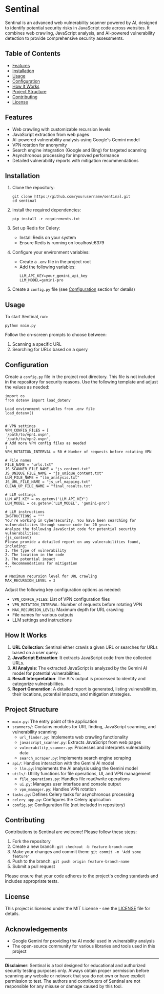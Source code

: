 # Sentinal

Sentinal is an advanced web vulnerability scanner powered by AI, designed to identify potential security risks in JavaScript code across websites. It combines web crawling, JavaScript analysis, and AI-powered vulnerability detection to provide comprehensive security assessments.

## Table of Contents

- [Features](#features)
- [Installation](#installation)
- [Usage](#usage)
- [Configuration](#configuration)
- [How It Works](#how-it-works)
- [Project Structure](#project-structure)
- [Contributing](#contributing)
- [License](#license)

## Features

- Web crawling with customizable recursion levels
- JavaScript extraction from web pages
- AI-powered vulnerability analysis using Google's Gemini model
- VPN rotation for anonymity
- Search engine integration (Google and Bing) for targeted scanning
- Asynchronous processing for improved performance
- Detailed vulnerability reports with mitigation recommendations

## Installation

1. Clone the repository:
   ```
   git clone https://github.com/yourusername/sentinal.git
   cd sentinal
   ```

2. Install the required dependencies:
   ```
   pip install -r requirements.txt
   ```

3. Set up Redis for Celery:
   - Install Redis on your system
   - Ensure Redis is running on localhost:6379

4. Configure your environment variables:
   - Create a `.env` file in the project root
   - Add the following variables:
     ```
     LLM_API_KEY=your_gemini_api_key
     LLM_MODEL=gemini-pro
     ```

5. Create a `config.py` file (see [Configuration](#configuration) section for details)

## Usage

To start Sentinal, run:
```
python main.py
```

Follow the on-screen prompts to choose between:
1. Scanning a specific URL
2. Searching for URLs based on a query

## Configuration

Create a `config.py` file in the project root directory. This file is not included in the repository for security reasons. Use the following template and adjust the values as needed:
```
import os
from dotenv import load_dotenv

Load environment variables from .env file
load_dotenv()


# VPN settings
VPN_CONFIG_FILES = [
'/path/to/vpn1.ovpn',
'/path/to/vpn2.ovpn',
# Add more VPN config files as needed
]
VPN_ROTATION_INTERVAL = 50 # Number of requests before rotating VPN

# File names
FILE_NAME = "urls.txt"
JS_SCANNER_FILE_NAME = "js_content.txt"
JS_UNIQUE_FILE_NAME = "js_unique_content.txt"
LLM_FILE_NAME = "llm_analysis.txt"
JS_URL_FILE_NAME = "js_url_mapping.txt"
CLEAN_UP_FILE_NAME = "final_results.txt"

# LLM settings
LLM_API_KEY = os.getenv('LLM_API_KEY')
LLM_MODEL = os.getenv('LLM_MODEL', 'gemini-pro')

# LLM instructions
INSTRUCTIONS = """
You're working in Cybersecurity. You have been searching for vulnerabilities through source code for 20 years.
Analyze the following JavaScript code for potential security vulnerabilities:
{js_content}
Please provide a detailed report on any vulnerabilities found, including:
1. The type of vulnerability
2. The location in the code
3. The potential impact
4. Recommendations for mitigation
"""

# Maximum recursion level for URL crawling
MAX_RECURSION_LEVEL = 3
```


Adjust the following key configuration options as needed:
- `VPN_CONFIG_FILES`: List of VPN configuration files
- `VPN_ROTATION_INTERVAL`: Number of requests before rotating VPN
- `MAX_RECURSION_LEVEL`: Maximum depth for URL crawling
- File names for various outputs
- LLM settings and instructions

## How It Works

1. **URL Collection**: Sentinal either crawls a given URL or searches for URLs based on a user query.
2. **JavaScript Extraction**: It extracts JavaScript code from the collected URLs.
3. **AI Analysis**: The extracted JavaScript is analyzed by the Gemini AI model for potential vulnerabilities.
4. **Result Interpretation**: The AI's output is processed to identify and categorize vulnerabilities.
5. **Report Generation**: A detailed report is generated, listing vulnerabilities, their locations, potential impacts, and mitigation strategies.

## Project Structure

- `main.py`: The entry point of the application
- `scanners/`: Contains modules for URL finding, JavaScript scanning, and vulnerability scanning
  - `url_finder.py`: Implements web crawling functionality
  - `javascript_scanner.py`: Extracts JavaScript from web pages
  - `vulnerability_scanner.py`: Processes and interprets vulnerability data
  - `search_scraper.py`: Implements search engine scraping
- `api/`: Handles interaction with the Gemini AI model
  - `llm.py`: Implements the AI analysis using the Gemini model
- `utils/`: Utility functions for file operations, UI, and VPN management
  - `file_operations.py`: Handles file read/write operations
  - `ui.py`: Manages user interface and console output
  - `vpn_manager.py`: Handles VPN rotation
- `tasks.py`: Defines Celery tasks for asynchronous processing
- `celery_app.py`: Configures the Celery application
- `config.py`: Configuration file (not included in repository)

## Contributing

Contributions to Sentinal are welcome! Please follow these steps:

1. Fork the repository
2. Create a new branch: `git checkout -b feature-branch-name`
3. Make your changes and commit them: `git commit -m 'Add some feature'`
4. Push to the branch: `git push origin feature-branch-name`
5. Submit a pull request

Please ensure that your code adheres to the project's coding standards and includes appropriate tests.

## License

This project is licensed under the MIT License - see the [LICENSE](LICENSE) file for details.

## Acknowledgements

- Google Gemini for providing the AI model used in vulnerability analysis
- The open-source community for various libraries and tools used in this project

---

**Disclaimer**: Sentinal is a tool designed for educational and authorized security testing purposes only. Always obtain proper permission before scanning any website or network that you do not own or have explicit permission to test. The authors and contributors of Sentinal are not responsible for any misuse or damage caused by this tool.

